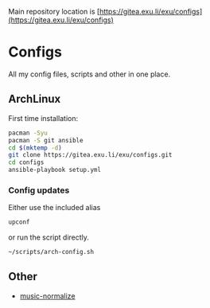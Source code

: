 Main repository location is [https://gitea.exu.li/exu/configs](https://gitea.exu.li/exu/configs)

# Configs

All my config files, scripts and other in one place.  

## ArchLinux

First time installation:  

```sh
pacman -Syu
pacman -S git ansible
cd $(mktemp -d)
git clone https://gitea.exu.li/exu/configs.git
cd configs
ansible-playbook setup.yml
```

### Config updates

Either use the included alias

```sh
upconf
```

or run the script directly.

```sh
~/scripts/arch-config.sh
```

## Other

- [music-normalize](./music-normalize)
